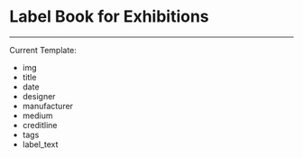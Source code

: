 # Label Book for Exhibitions

___

Current Template:

+ img
+ title
+ date
+ designer
+ manufacturer
+ medium
+ creditline
+ tags
+ label_text